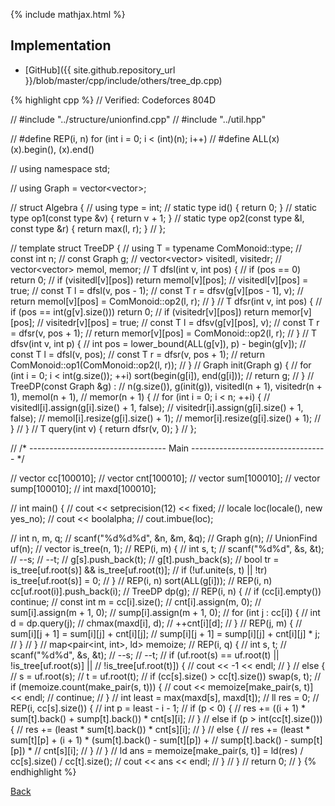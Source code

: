 {% include mathjax.html %}



## Implementation

- [GitHub]({{ site.github.repository_url }}/blob/master/cpp/include/others/tree_dp.cpp)

{% highlight cpp %}
// Verified: Codeforces 804D

// #include "../structure/unionfind.cpp"
// #include "../util.hpp"

// #define REP(i, n) for (int i = 0; i < (int)(n); i++)
// #define ALL(x) (x).begin(), (x).end()

// using namespace std;

// using Graph = vector<vector<int>>;

// struct Algebra {
//   using type = int;
//   static type id() { return 0; }
//   static type op1(const type &v) { return v + 1; }
//   static type op2(const type &l, const type &r) { return max(l, r); }
// };

// template <typename ComMonoid> struct TreeDP {
//   using T = typename ComMonoid::type;
//   const int n;
//   const Graph g;
//   vector<vector<bool>> visitedl, visitedr;
//   vector<vector<T>> memol, memor;
//   T dfsl(int v, int pos) {
//     if (pos == 0) return 0;
//     if (visitedl[v][pos]) return memol[v][pos];
//     visitedl[v][pos] = true;
//     const T l = dfsl(v, pos - 1);
//     const T r = dfsv(g[v][pos - 1], v);
//     return memol[v][pos] = ComMonoid::op2(l, r);
//   }
//   T dfsr(int v, int pos) {
//     if (pos == int(g[v].size())) return 0;
//     if (visitedr[v][pos]) return memor[v][pos];
//     visitedr[v][pos] = true;
//     const T l = dfsv(g[v][pos], v);
//     const T r = dfsr(v, pos + 1);
//     return memor[v][pos] = ComMonoid::op2(l, r);
//   }
//   T dfsv(int v, int p) {
//     int pos = lower_bound(ALL(g[v]), p) - begin(g[v]);
//     const T l = dfsl(v, pos);
//     const T r = dfsr(v, pos + 1);
//     return ComMonoid::op1(ComMonoid::op2(l, r));
//   }
//   Graph init(Graph g) {
//     for (int i = 0; i < int(g.size()); ++i) sort(begin(g[i]), end(g[i]));
//     return g;
//   }
//   TreeDP(const Graph &g) :
//     n(g.size()), g(init(g)), visitedl(n + 1), visitedr(n + 1), memol(n + 1),
//     memor(n + 1) {
//     for (int i = 0; i < n; ++i) {
//       visitedl[i].assign(g[i].size() + 1, false);
//       visitedr[i].assign(g[i].size() + 1, false);
//       memol[i].resize(g[i].size() + 1);
//       memor[i].resize(g[i].size() + 1);
//     }
//   }
//   T query(int v) { return dfsr(v, 0); }
// };

// /* ---------------------------------- Main ---------------------------------- */

// vector<int> cc[100010];
// vector<int> cnt[100010];
// vector<ll> sum[100010];
// vector<ll> sump[100010];
// int maxd[100010];

// int main() {
//   cout << setprecision(12) << fixed;
//   locale loc(locale(), new yes_no);
//   cout << boolalpha;
//   cout.imbue(loc);

//   int n, m, q;
//   scanf("%d%d%d", &n, &m, &q);
//   Graph g(n);
//   UnionFind uf(n);
//   vector<int> is_tree(n, 1);
//   REP(i, m) {
//     int s, t;
//     scanf("%d%d", &s, &t);
//     --s;
//     --t;
//     g[s].push_back(t);
//     g[t].push_back(s);
//     bool tr = is_tree[uf.root(s)] && is_tree[uf.root(t)];
//     if (!uf.unite(s, t) || !tr) is_tree[uf.root(s)] = 0;
//   }
//   REP(i, n) sort(ALL(g[i]));
//   REP(i, n) cc[uf.root(i)].push_back(i);
//   TreeDP<Algebra> dp(g);
//   REP(i, n) {
//     if (cc[i].empty()) continue;
//     const int m = cc[i].size();
//     cnt[i].assign(m, 0);
//     sum[i].assign(m + 1, 0);
//     sump[i].assign(m + 1, 0);
//     for (int j : cc[i]) {
//       int d = dp.query(j);
//       chmax(maxd[i], d);
//       ++cnt[i][d];
//     }
//     REP(j, m) {
//       sum[i][j + 1] = sum[i][j] + cnt[i][j];
//       sump[i][j + 1] = sump[i][j] + cnt[i][j] * j;
//     }
//   }
//   map<pair<int, int>, ld> memoize;
//   REP(i, q) {
//     int s, t;
//     scanf("%d%d", &s, &t);
//     --s;
//     --t;
//     if (uf.root(s) == uf.root(t) || !is_tree[uf.root(s)] ||
//         !is_tree[uf.root(t)]) {
//       cout << -1 << endl;
//     }
//     else {
//       s = uf.root(s);
//       t = uf.root(t);
//       if (cc[s].size() > cc[t].size()) swap(s, t);
//       if (memoize.count(make_pair(s, t))) {
//         cout << memoize[make_pair(s, t)] << endl;
//         continue;
//       }
//       int least = max(maxd[s], maxd[t]);
//       ll res = 0;
//       REP(i, cc[s].size()) {
//         int p = least - i - 1;
//         if (p < 0) {
//           res += ((i + 1) * sum[t].back() + sump[t].back()) * cnt[s][i];
//         }
//         else if (p > int(cc[t].size())) {
//           res += (least * sum[t].back()) * cnt[s][i];
//         }
//         else {
//           res += (least * sum[t][p] + (i + 1) * (sum[t].back() - sum[t][p]) +
//                   sump[t].back() - sump[t][p]) *
//                  cnt[s][i];
//         }
//       }
//       ld ans = memoize[make_pair(s, t)] = ld(res) / cc[s].size() / cc[t].size();
//       cout << ans << endl;
//     }
//   }
//   return 0;
// }
{% endhighlight %}

[Back](../..)
